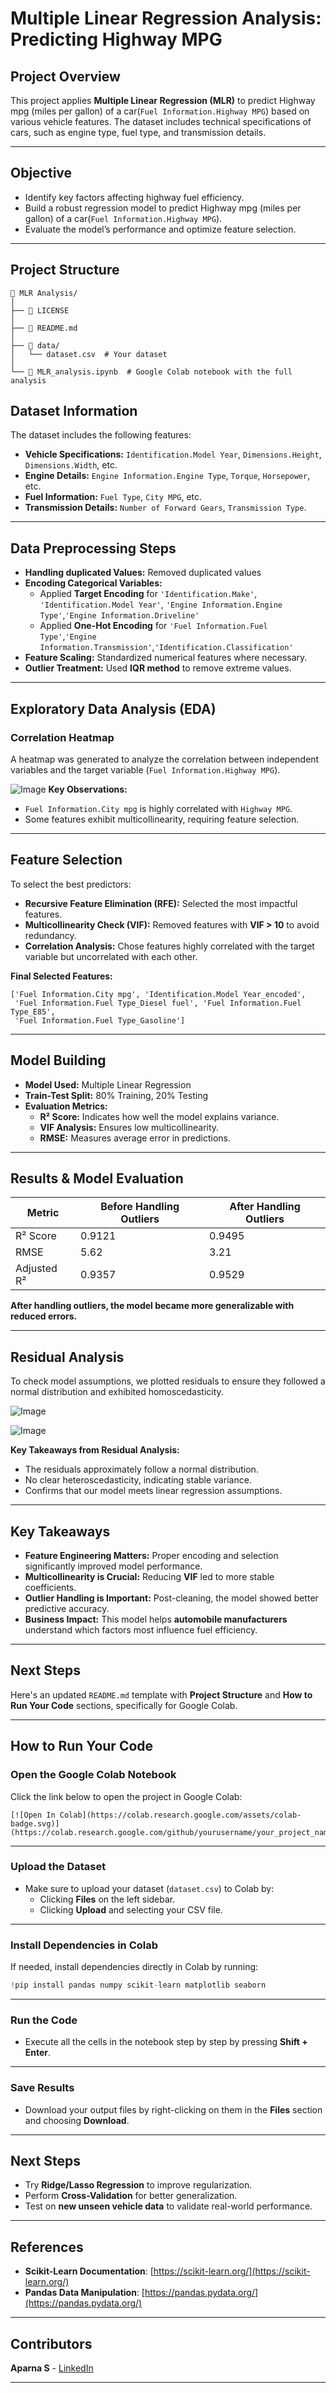 

#  Multiple Linear Regression Analysis: Predicting Highway MPG  

##  **Project Overview**  
This project applies **Multiple Linear Regression (MLR)** to predict Highway mpg (miles per gallon) of a car(`Fuel Information.Highway MPG`) based on various vehicle features. The dataset includes technical specifications of cars, such as engine type, fuel type, and transmission details.  

---

##  **Objective**  
- Identify key factors affecting highway fuel efficiency.  
- Build a robust regression model to predict Highway mpg (miles per gallon) of a car(`Fuel Information.Highway MPG`).  
- Evaluate the model’s performance and optimize feature selection.  

---
##  **Project Structure** 
```
📂 MLR Analysis/
│
├── 📄 LICENSE
│
├── 📄 README.md
│
├── 📂 data/
│   └── dataset.csv  # Your dataset
│
└── 📄 MLR_analysis.ipynb  # Google Colab notebook with the full analysis

```
##  **Dataset Information**  
The dataset includes the following features:  
- **Vehicle Specifications:** `Identification.Model Year`, `Dimensions.Height`, `Dimensions.Width`, etc.  
- **Engine Details:** `Engine Information.Engine Type`, `Torque`, `Horsepower`, etc.  
- **Fuel Information:** `Fuel Type`, `City MPG`, etc.  
- **Transmission Details:** `Number of Forward Gears`, `Transmission Type`.  

---

##  **Data Preprocessing Steps**  
-  **Handling duplicated Values:** Removed duplicated values 
-  **Encoding Categorical Variables:**  
   - Applied **Target Encoding** for `'Identification.Make'`, `'Identification.Model Year'`, `'Engine Information.Engine Type'`,`'Engine Information.Driveline'` 
   - Applied **One-Hot Encoding** for `'Fuel Information.Fuel Type'`,`'Engine Information.Transmission'`,`'Identification.Classification'`  
-  **Feature Scaling:** Standardized numerical features where necessary.  
-  **Outlier Treatment:** Used **IQR method**  to remove extreme values.  

---

##  **Exploratory Data Analysis (EDA)**  

###  **Correlation Heatmap**  
A heatmap was generated to analyze the correlation between independent variables and the target variable (`Fuel Information.Highway MPG`).  


![Image](https://github.com/user-attachments/assets/6194d804-5e56-4def-8e64-6199d23bdf45)
 **Key Observations:**  
- `Fuel Information.City mpg` is highly correlated with `Highway MPG`.  
- Some features exhibit multicollinearity, requiring feature selection.  

---

##  **Feature Selection**  
To select the best predictors:  
- **Recursive Feature Elimination (RFE):** Selected the most impactful features.  
- **Multicollinearity Check (VIF):** Removed features with **VIF > 10** to avoid redundancy.  
- **Correlation Analysis:** Chose features highly correlated with the target variable but uncorrelated with each other.  

**Final Selected Features:**  
```
['Fuel Information.City mpg', 'Identification.Model Year_encoded', 
 'Fuel Information.Fuel Type_Diesel fuel', 'Fuel Information.Fuel Type_E85', 
 'Fuel Information.Fuel Type_Gasoline']
```

---

##  **Model Building**  
- **Model Used:** Multiple Linear Regression  
- **Train-Test Split:** 80% Training, 20% Testing  
- **Evaluation Metrics:**  
  -  **R² Score:** Indicates how well the model explains variance.  
  -  **VIF Analysis:** Ensures low multicollinearity.  
  -  **RMSE:** Measures average error in predictions.  

---

##  **Results & Model Evaluation**  

| Metric  | Before Handling Outliers | After Handling Outliers |
|---------|--------------------------|-------------------------|
| R² Score  | 0.9121                    | 0.9495                   |
| RMSE      | 5.62                     | 3.21                    |
| Adjusted R² | 0.9357                     | 0.9529                   |

 **After handling outliers, the model became more generalizable with reduced errors.**  

---

##  **Residual Analysis**  

To check model assumptions, we plotted residuals to ensure they followed a normal distribution and exhibited homoscedasticity.

![Image](https://github.com/user-attachments/assets/a661264f-c6c5-468a-bbbd-3ab50f05e84e)

![Image](https://github.com/user-attachments/assets/17a0c464-8575-4a3b-89a5-1c80519de371)

 **Key Takeaways from Residual Analysis:**  
- The residuals approximately follow a normal distribution.  
- No clear heteroscedasticity, indicating stable variance.  
- Confirms that our model meets linear regression assumptions.  

---

##  **Key Takeaways**  
 - **Feature Engineering Matters:** Proper encoding and selection significantly improved model performance.  
 - **Multicollinearity is Crucial:** Reducing **VIF** led to more stable coefficients.  
-  **Outlier Handling is Important:** Post-cleaning, the model showed better predictive accuracy.  
 - **Business Impact:** This model helps **automobile manufacturers** understand which factors most influence fuel efficiency.  

---
##  **Next Steps**
Here's an updated `README.md` template with **Project Structure** and **How to Run Your Code** sections, specifically for Google Colab.

---

##  How to Run Your Code

###  Open the Google Colab Notebook
Click the link below to open the project in Google Colab:
```
[![Open In Colab](https://colab.research.google.com/assets/colab-badge.svg)](https://colab.research.google.com/github/yourusername/your_project_name/blob/main/MLR_analysis.ipynb)
```

---

###  Upload the Dataset
- Make sure to upload your dataset (`dataset.csv`) to Colab by:
  - Clicking **Files** on the left sidebar.
  - Clicking **Upload** and selecting your CSV file.

---

###  Install Dependencies in Colab
If needed, install dependencies directly in Colab by running:
```python
!pip install pandas numpy scikit-learn matplotlib seaborn
```

---

###  Run the Code
- Execute all the cells in the notebook step by step by pressing **Shift + Enter**.

---

###  Save Results
- Download your output files by right-clicking on them in the **Files** section and choosing **Download**.

---

##  **Next Steps**  
- Try **Ridge/Lasso Regression** to improve regularization.  
- Perform **Cross-Validation** for better generalization.  
- Test on **new unseen vehicle data** to validate real-world performance.  


---

##  **References**  
- **Scikit-Learn Documentation**: [https://scikit-learn.org/](https://scikit-learn.org/)  
- **Pandas Data Manipulation**: [https://pandas.pydata.org/](https://pandas.pydata.org/)  

---

##  **Contributors**  
 **Aparna S** - [LinkedIn](https://www.linkedin.com/in/aparna-s-60017a290/)  

---

